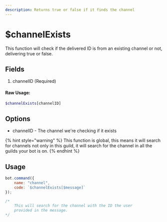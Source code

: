 ```yaml
---
description: Returns true or false if it finds the channel
---
```


# $channelExists

This function will check if the delivered ID is from an existing channel or not, delivering true or false.

## Fields

1. channelID \(Required\)

#### Raw Usage: 
```php
$channelExists[channelID]
```

## Options

* channelID - The channel we're checking if it exists

{% hint style="warning" %}
This function is global, this means it will search for channels not only in this guild, it will search for the channel in all the guilds your bot is on.
{% endhint %}

## Usage

```javascript
bot.command({
    name: "channel",
    code: `$channelExists[$message]`
});

/*
    This will search for the channel with the ID the user
    provided in the message.
*/
```

